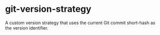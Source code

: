 # git-version-strategy
A custom version strategy that uses the current Git commit short-hash as the version identifier.

